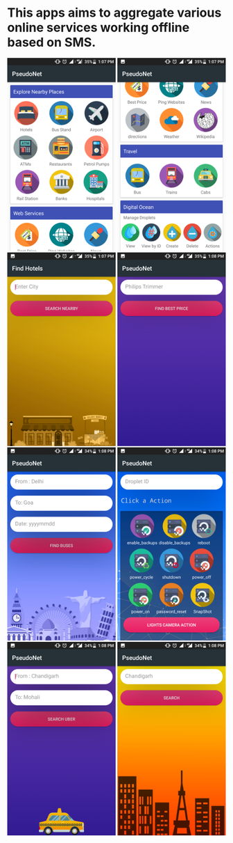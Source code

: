 # This apps aims to aggregate various online services working offline based on SMS. 
<img src="/Screenshots/home%201.png" width="250" alt="Home Screen 1"/> 
<img src="/Screenshots/home%202.png" width="250" alt="Home Screen 2"/> 
<img src="/Screenshots/explore%20nearby.png" width="250" alt="Explore Nearby"/> 
<img src="/Screenshots/best%20price.png" width="250" alt="Best Price"/> 
<img src="/Screenshots/buses.png" width="250" alt="Find Buses"/> 
<img src="/Screenshots/digital%20ocean.png" width="250" alt="Digital Ocean Services"/> 
<img src="/Screenshots/uber.png" width="250" alt="Book Uber"/> 
<img src="/Screenshots/weather.png" width="250" alt="Weather"/> 
